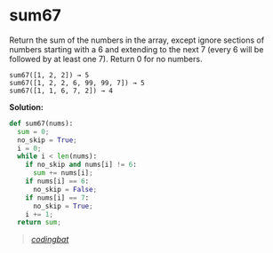 # sum67

Return the sum of the numbers in the array, except ignore sections of numbers starting with a 6 and extending to the next 7 (every 6 will be followed by at least one 7). Return 0 for no numbers.

```
sum67([1, 2, 2]) → 5
sum67([1, 2, 2, 6, 99, 99, 7]) → 5
sum67([1, 1, 6, 7, 2]) → 4
```

**Solution:**

```python
def sum67(nums):
  sum = 0;
  no_skip = True;
  i = 0;
  while i < len(nums):
    if no_skip and nums[i] != 6:
      sum += nums[i];
    if nums[i] == 6:
      no_skip = False;
    if nums[i] == 7:
      no_skip = True;
    i += 1;
  return sum;
```

> _[codingbat](https://codingbat.com/prob/p108886)_